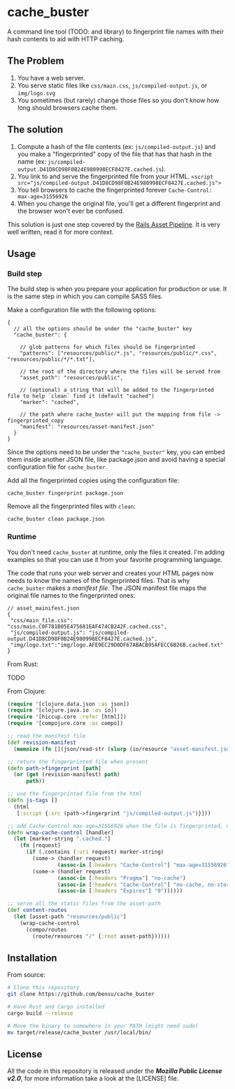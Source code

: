 # cache_buster

A command line tool (TODO: and library) to fingerprint file names with their hash contents to aid with HTTP caching.

## The Problem

1. You have a web server.
2. You serve static files like `css/main.css`, `js/compiled-output.js`, or `img/logo.svg`
3. You sometimes (but rarely) change those files so you don't know how long should browsers cache them.

## The solution

1. Compute a hash of the file contents (ex: `js/compiled-output.js`) and you make a "fingerprinted" copy of the file that has that hash in the name (ex: `js/compiled-output.D41D8CD98F0B24E980998ECF8427E.cached.js`).
2. You link to and serve the fingerprinted file from your HTML. `<script src="js/compiled-output.D41D8CD98F0B24E980998ECF8427E.cached.js">`
3. You tell browsers to cache the fingerprinted forever `Cache-Control: max-age=31556926`
4. When you change the original file, you'll get a different fingerprint and the browser won't ever be confused.

This solution is just one step covered by the [Rails Asset Pipeline](http://guides.rubyonrails.org/asset_pipeline.html). It is very well written, read it for more context.

## Usage

### Build step

The build step is when you prepare your application for production or use. It is the same step in which you can compile SASS files.

Make a configuration file with the following options:

```
{
  // all the options should be under the "cache_buster" key
  "cache_buster": {

    // glob patterns for which files should be fingerprinted
    "patterns": ["resources/public/*.js", "resources/public/*.css", "resources/public/*/*.txt"],

    // the root of the directory where the files will be served from
    "asset_path": "resources/public",

    // (optional) a string that will be added to the fingerprinted file to help `clean` find it (default "cached")
    "marker": "cached",

    // the path where cache_buster will put the mapping from file -> fingerprinted_copy
    "manifest": "resources/asset-manifest.json"
  }
}
```

Since the options need to be under the `"cache_buster"` key, you can embed them inside another JSON file, like package.json and avoid having a special configuration file for `cache_buster`.

Add all the fingerprinted copies using the configuration file:

```
cache_buster fingerprint package.json
```

Remove all the fingerprinted files with `clean`:

```
cache_buster clean package.json
```

### Runtime

You don't need `cache_buster` at runtime, only the files it created. I'm adding examples so that you can use it from your favorite programming language.

The code that runs your web server and creates your HTML pages now needs to know the names of the fingerprinted files. That is why `cache_buster` makes a _manifest file_. The JSON manifest file maps the original file names to the fingerprinted ones:

```
// asset_mainifest.json
{
 "css/main_file.css": "css/main.C0F781B05E475681EAF474CB242F.cached.css",
 "js/compiled-output.js": "js/compiled-output.D41D8CD98F0B24E980998ECF8427E.cached.js",
 "img/logo.txt":"img/logo.AFE9EC29D0DF67ABACB95AFECC6B26B.cached.txt"
}
```

From Rust:

TODO

From Clojure:

```clj
(require '[clojure.data.json :as json])
(require '[clojure.java.io :as io])
(require '[hiccup.core :refer [html]])
(require '[compojure.core :as compo])

;; read the manifest file
(def revision-manifest
  (memoize (fn [](json/read-str (slurp (io/resource "asset-manifest.json"))))))

;; return the fingerprinted file when present
(defn path->fingerprint [path]
  (or (get (revision-manifest) path)
      path))

;; use the fingerprinted file from the html
(defn js-tags []
  (html
   [:script {:src (path->fingerprint "js/compiled-output.js")}]))

;; add Cache-Control max-age=31556926 when the file is fingerprinted, no-cache otherwise
(defn wrap-cache-control [handler]
  (let [marker-string ".cached."]
    (fn [request]
      (if (.contains (:uri request) marker-string)
        (some-> (handler request)
                (assoc-in [:headers "Cache-Control"] "max-age=31556926"))
        (some-> (handler request)
                (assoc-in [:headers "Pragma"] "no-cache")
                (assoc-in [:headers "Cache-Control"] "no-cache, no-store, must-revalidate")
                (assoc-in [:headers "Expires"] "0"))))))

;; serve all the static files from the asset-path
(def content-routes
  (let [asset-path "resources/public"]
    (wrap-cache-control
      (compo/routes
        (route/resources "/" {:root asset-path})))))
```

## Installation

From source:

```sh
# Clone this repository
git clone https://github.com/bensu/cache_buster

# Have Rust and Cargo installed
cargo build --release

# Move the binary to somewhere in your PATH (might need sudo)
mv target/release/cache_buster /usr/local/bin/
```

## License

All the code in this repository is released under the ***Mozilla Public License v2.0***, for more information take a look at the [LICENSE] file.
